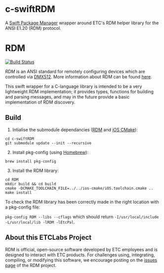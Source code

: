 # c-swiftRDM

A [Swift Package Manager](https://swift.org/package-manager/) wrapper around ETC's RDM helper library for the ANSI E1.20 (RDM) protocol.

# RDM

[![Build Status](https://dev.azure.com/ETCLabs/RDM/_apis/build/status/ETCLabs.RDM?branchName=develop)](https://dev.azure.com/ETCLabs/RDM/_build/latest?definitionId=3&branchName=develop)

*RDM* is an ANSI standard for remotely configuring devices which are controlled
via [DMX512](https://en.wikipedia.org/wiki/DMX512). More information about RDM
can be found [here](http://www.rdmprotocol.org).

This swift wrapper for a C-language library is intended to be a very lightweight RDM implementation;
it provides types, functions for building and parsing messages, and may in the
future provide a basic implementation of RDM discovery.

## Build

1. Intialise the submodule dependancies ([RDM](https://github.com/ETCLabs/RDM) and [iOS CMake](https://github.com/leetal/ios-cmake)):
```
cd c-swiftRDM
git submodule update --init --recursive
```
2. Install pkg-config (using [Homebrew](https://brew.sh/)):

`brew install pkg-config`

3. Install the RDM library:
```
cd RDM 
mkdir build && cd build
cmake -DCMAKE_TOOLCHAIN_FILE=../../ios-cmake/iOS.toolchain.cmake ..
make install
```

To check the RDM library has been correctly made in the right location with a pkg-config file:

`pkg-config RDM --libs --cflags` which should return `-I/usr/local/include -L/usr/local/lib -lRDM -lEtcPal`.

## About this ETCLabs Project

RDM is official, open-source software developed by ETC employees and is designed
to interact with ETC products. For challenges using, integrating, compiling, or
modifying this software, we encourage posting on the
[issues page](https://github.com/ETCLabs/RDM/issues) of the RDM project.
